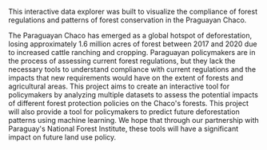 This interactive data explorer was built to visualize the compliance of forest regulations and patterns of forest conservation in the Praguayan Chaco.

The Paraguayan Chaco has emerged as a global hotspot of deforestation, losing approximately 1.6 million acres of forest between 2017 and 2020 due to increased cattle ranching and cropping. Paraguayan policymakers are in the process of assessing current forest regulations, but they lack the necessary tools to understand compliance with current regulations and the impacts that new requirements would have on the extent of forests and agricultural areas. This project aims to create an interactive tool for policymakers by analyzing multiple datasets to assess the potential impacts of different forest protection policies on the Chaco's forests. This project will also provide a tool for policymakers to predict future deforestation patterns using machine learning. We hope that through our partnership with Paraguay's National Forest Institute, these tools will have a significant impact on future land use policy.